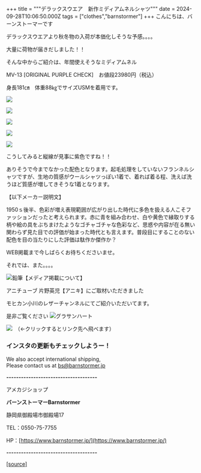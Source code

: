 +++
title = """デラックスウエア　新作ミディアムネルシャツ"""
date = 2024-09-28T10:06:50.000Z
tags = ["clothes","barnstormer"]
+++
こんにちは、バーンストーマーです

デラックスウエアより秋冬物の入荷が本価化しそうな予感。。。。

大量に荷物が届きだしました！！

そんな中からご紹介は、年間使えそうなミディアムネル

MV-13 \[ORIGINAL PURPLE CHECK\]　お値段23980円（税込）

身長181㎝　体重88㎏でサイズUSMを着用です。

[![](https://stat.ameba.jp/user_images/20240928/17/barnstormer-go/f0/4b/j/o0466070015491581856.jpg)](https://stat.ameba.jp/user_images/20240928/17/barnstormer-go/f0/4b/j/o0466070015491581856.jpg)

[![](https://stat.ameba.jp/user_images/20240928/17/barnstormer-go/6f/19/j/o0466070015491581857.jpg)](https://stat.ameba.jp/user_images/20240928/17/barnstormer-go/6f/19/j/o0466070015491581857.jpg)

[![](https://stat.ameba.jp/user_images/20240928/17/barnstormer-go/92/3a/j/o0466070015491581859.jpg)](https://stat.ameba.jp/user_images/20240928/17/barnstormer-go/92/3a/j/o0466070015491581859.jpg)

[![](https://stat.ameba.jp/user_images/20240928/17/barnstormer-go/73/98/j/o0466070015491581863.jpg)](https://stat.ameba.jp/user_images/20240928/17/barnstormer-go/73/98/j/o0466070015491581863.jpg)

[![](https://stat.ameba.jp/user_images/20240928/17/barnstormer-go/5d/c7/j/o0466070015491581867.jpg)](https://stat.ameba.jp/user_images/20240928/17/barnstormer-go/5d/c7/j/o0466070015491581867.jpg)

こうしてみると縦線が見事に紫色ですね！！

ありそうで今までなかった配色となります。起毛処理をしていないフランネルシャツですが、生地の質感がウールシャツっぽい1着で、着れば着る程、洗えば洗うほど質感が増してきそうな1着となります。

【以下メーカー説明文】

1950ｓ後半、色彩が増え表現範囲が広がり出した時代に多色を扱える人こそファッションだったと考えられます。赤に青を組み合わせ、白や黄色で縁取りする柄や絵の具をぶちまけたようなゴチャゴチャな色彩など、思惑や内容が在る無い関わらず見た目での評価が始まった時代とも言えます。普段目にすることのない配色を目の当たりにした評価は駄作か傑作か？

WEB掲載まで今しばらくお待ちくださいませ。

それでは、また。。。。

![鉛筆](https://stat100.ameba.jp/blog/ucs/img/char/char3/519.png)【メディア掲載について】

アニチューブ 片野英児【アニキ】にご取材いただきました

モヒカン小川のレザーチャンネルにてご紹介いただいてます。

是非ご覧ください ![グラサンハート](https://stat100.ameba.jp/blog/ucs/img/char/char3/148.png)

[![](https://stat.ameba.jp/user_images/20230412/16/barnstormer-go/6a/23/p/o0108010815269242493.png)](https://www.instagram.com/barnstormer_daily/)　（←クリックするとリンク先へ飛べます）

### インスタの更新もチェックしようー！

We also accept international shipping,  
Please contact us at bs@barnstormer.jp

**\-------------------------------------**

アメカジショップ

**バーンストーマーBarnstormer**

静岡県御殿場市御殿場17

TEL：0550-75-7755

HP：[https://www.barnstormer.jp/](https://www.barnstormer.jp/)

**\-------------------------------------**

[[source]](https://ameblo.jp/barnstormer-go/entry-12869243714.html)
